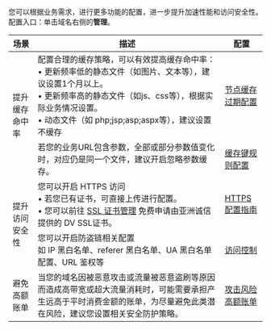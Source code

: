
您可以根据业务需求，进行更多功能的配置，进一步提升加速性能和访问安全性。
配置入口：单击域名右侧的**管理**。

<table>
<thead>
<tr>
<th>场景</th>
<th>描述</th>
<th>配置</th>
</tr>
</thead>
<tbody><tr>
<td rowspan="2">提升缓存命中率</td>
<td>配置合理的缓存策略，可以有效提高缓存命中率：<br>• 更新频率低的静态文件（如图片、文本等），建议设置1个月以上。<br>• 更新频率高的静态文件（如js、css等），根据实际业务情况设置。<br>• 动态文件（如 php;jsp;asp;aspx等），建议设置不缓存</td>
<td><a href="https://intl.cloud.tencent.com/document/product/228/38424">节点缓存过期配置</a></td>
</tr>
<tr>
<td>若您的业务URL包含参数，全部或部分参数值变化时，对应仍是同一个文件，建议开启忽略参数缓存。</td>
<td><a href="https://intl.cloud.tencent.com/document/product/228/35316">缓存键规则配置</a></td>
</tr>
<tr>
<td rowspan="2">提升访问安全性</td>
<td>您可以开启 HTTPS 访问<br>• 若您已有证书，可直接上传进行配置。<br>• 您可以前往 <a href="https://console.cloud.tencent.com/ssl">SSL 证书管理</a> 免费申请由亚洲诚信提供的 DV SSL证书。</td>
<td><a href="https://intl.cloud.tencent.com/document/product/228/35213">HTTPS 配置指南</a></td>
</tr>
<tr>
<td>您可以开启防盗链相关配置<br> 如 IP 黑白名单、referer 黑白名单、UA 黑白名单配置、URL 鉴权等</td>
<td><a href="https://www.tencentcloud.com/document/product/228/7865">访问控制</a></td>
</tr>
<tr>
<td>避免高额账单</td>
<td>当您的域名因被恶意攻击或流量被恶意盗刷等原因而造成高带宽或超大流量消耗时，可能需要承担产生远高于平时消费金额的账单，为尽量避免此类潜在风险，建议您设置相关安全防护策略。</td>
<td><a href="https://intl.cloud.tencent.com/document/product/228/42355">攻击风险高额账单</a></td>
</tr>
</tbody></table>

